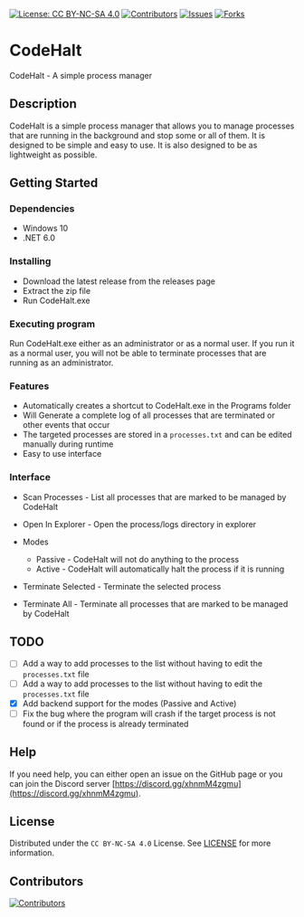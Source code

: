 [![License: CC BY-NC-SA 4.0][license-shield]][license-url]
[![Contributors][contributors-shield]][contributors-url]
[![Issues][issues-shield]][issues-url]
[![Forks][forks-shield]][forks-url]

# CodeHalt

CodeHalt - A simple process manager

## Description

CodeHalt is a simple process manager that allows you to manage processes that are running in the background and stop some or all of them. It is designed to be simple and easy to use. It is also designed to be as lightweight as possible.

## Getting Started

### Dependencies

- Windows 10
- .NET 6.0

### Installing

- Download the latest release from the releases page
- Extract the zip file
- Run CodeHalt.exe

### Executing program

Run CodeHalt.exe either as an administrator or as a normal user. If you run it as a normal user, you will not be able to terminate processes that are running as an administrator.

### Features

- Automatically creates a shortcut to CodeHalt.exe in the Programs folder
- Will Generate a complete log of all processes that are terminated or other events that occur
- The targeted processes are stored in a `processes.txt` and can be edited manually during runtime
- Easy to use interface

### Interface

- Scan Processes - List all processes that are marked to be managed by CodeHalt
- Open In Explorer - Open the process/logs directory in explorer
- Modes

  - Passive - CodeHalt will not do anything to the process
  - Active - CodeHalt will automatically halt the process if it is running

- Terminate Selected - Terminate the selected process
- Terminate All - Terminate all processes that are marked to be managed by CodeHalt

## TODO

- [ ] Add a way to add processes to the list without having to edit the `processes.txt` file
- [ ] Add a way to add processes to the list without having to edit the `processes.txt` file
- [x] Add backend support for the modes (Passive and Active)
- [ ] Fix the bug where the program will crash if the target process is not found or if the process is already terminated

## Help

If you need help, you can either open an issue on the GitHub page or you can join the Discord server [https://discord.gg/xhnmM4zgmu](https://discord.gg/xhnmM4zgmu).

## License

Distributed under the `CC BY-NC-SA 4.0` License. See [LICENSE](LICENSE.md) for more information.

## Contributors

[![Contributors][contributors-image]][contributors-url]

[contributors-shield]: https://img.shields.io/github/contributors/VMGWARE/CodeHalt.svg?style=for-the-badge
[contributors-url]: https://github.com/VMGWARE/CodeHalt/graphs/contributors
[contributors-image]: https://contrib.rocks/image?repo=VMGWARE/CodeHalt
[forks-shield]: https://img.shields.io/github/forks/VMGWARE/CodeHalt.svg?style=for-the-badge
[forks-url]: https://github.com/VMGWARE/CodeHalt/network
[issues-shield]: https://img.shields.io/github/issues/VMGWARE/CodeHalt.svg?style=for-the-badge
[issues-url]: https://github.com/VMGWARE/CodeHalt/issues
[license-shield]: https://img.shields.io/badge/License-CC_BY--NC--SA_4.0-lightgrey.svg?style=for-the-badge
[license-url]: https://creativecommons.org/licenses/by-nc-sa/4.0/
